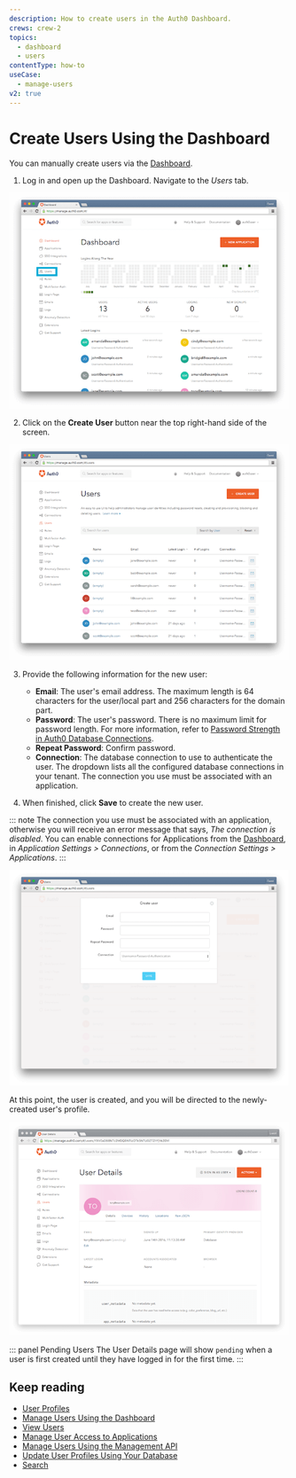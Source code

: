 ```yaml
---
description: How to create users in the Auth0 Dashboard.
crews: crew-2
topics:
  - dashboard
  - users
contentType: how-to
useCase:
  - manage-users
v2: true
---
```


# Create Users Using the Dashboard

You can manually create users via the [Dashboard](${manage_url}).

1. Log in and open up the Dashboard. Navigate to the _Users_ tab.

![](/media/articles/users/dashboard.png)

2. Click on the __Create User__ button near the top right-hand side of the screen.

![](/media/articles/users/users-tab.png)

3. Provide the following information for the new user:
    * **Email**: The user's email address. The maximum length is 64 characters for the user/local part and 256 characters for the domain part.
    * **Password**: The user's password. There is no maximum limit for password length. For more information, refer to [Password Strength in Auth0 Database Connections](/connections/database/password-strength). 
    * **Repeat Password**: Confirm password.
    * **Connection**: The database connection to use to authenticate the user. The dropdown lists all the configured database connections in your tenant. The connection you use must be associated with an application. 

4. When finished, click __Save__ to create the new user.

::: note
The connection you use must be associated with an application, otherwise you will receive an error message that says, <em>The connection is disabled</em>. You can enable connections for Applications from the <a href="${manage_url}">Dashboard</a>, in <em> Application Settings > Connections</em>, or from the <em>Connection Settings > Applications</em>.
:::

![](/media/articles/users/create-user.png)

At this point, the user is created, and you will be directed to the newly-created user's profile.

![](/media/articles/users/user-profile.png)

::: panel Pending Users
The User Details page will show `pending` when a user is first created until they have logged in for the first time.
:::

## Keep reading

* [User Profiles](/user-profile/overview-user-profile)
* [Manage Users Using the Dashboard](/user-profile/manage-users-using-the-dashboard)
* [View Users](/user-profile/view-users)
* [Manage User Access to Applications](/user-profile/manage-user-access-to-applications)
* [Manage Users Using the Management API](/user-profile/manage-users-using-the-management-api)
* [Update User Profiles Using Your Database](/user-profile/update-user-profiles-using-your-database)
* [Search](/users/search/v3)
